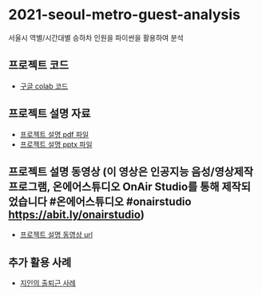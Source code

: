 # 2021-seoul-metro-guest-analysis
서울시 역별/시간대별 승하차 인원을 파이썬을 활용하여 분석

## 프로젝트 코드
- [구글 colab 코드](https://github.com/aimclee/2021-seoul-metro-guest-analysis/blob/main/2021%EB%85%84_%EC%84%9C%EC%9A%B8%EC%8B%9C_%EC%97%AD%EB%B3%84_%EC%8A%B9%ED%95%98%EC%B0%A8%EC%9D%B8%EC%9B%90_%EB%B6%84%EC%84%9D(%EC%9D%B4%EB%AF%BC%EC%B2%A0).ipynb)

## 프로젝트 설명 자료
- [프로젝트 설명 pdf 파일](https://github.com/aimclee/2021-seoul-metro-guest-analysis/blob/main/%5Bpdf%EB%B2%84%EC%A0%84%5D%EC%9D%B4%EB%AF%BC%EC%B2%A0_%EC%84%9C%EC%9A%B8%EC%8B%9C_%EC%A7%80%ED%95%98%EC%B2%A0_%EC%8A%B9%ED%95%98%EC%B0%A8_%EC%8B%9C%EA%B0%84%EB%8C%80%EB%B3%84_%EC%9D%B8%EC%9B%90_%EB%8D%B0%EC%9D%B4%ED%84%B0%EB%B6%84%EC%84%9D_%ED%94%84%EB%A1%9C%EC%A0%9D%ED%8A%B8%20(4).pdf)
- [프로젝트 설명 pptx 파일](https://github.com/aimclee/2021-seoul-metro-guest-analysis/blob/main/%5Bpptx%EB%B2%84%EC%A0%84%5D%EC%9D%B4%EB%AF%BC%EC%B2%A0_%EC%84%9C%EC%9A%B8%EC%8B%9C_%EC%A7%80%ED%95%98%EC%B2%A0_%EC%8A%B9%ED%95%98%EC%B0%A8_%EC%8B%9C%EA%B0%84%EB%8C%80%EB%B3%84_%EC%9D%B8%EC%9B%90_%EB%8D%B0%EC%9D%B4%ED%84%B0%EB%B6%84%EC%84%9D_%ED%94%84%EB%A1%9C%EC%A0%9D%ED%8A%B8%20(4).pptx)

## 프로젝트 설명 동영상 (이 영상은 인공지능 음성/영상제작프로그램, 온에어스튜디오 OnAir Studio를 통해 제작되었습니다 #온에어스튜디오 #onairstudio https://abit.ly/onairstudio)
- [프로젝트 설명 동영상 url](https://drive.google.com/file/d/1FFO7G7f-vA156cGoQSe8vUUNkwfiHEza/view?usp=sharing)

## 추가 활용 사례

- [지인의 출퇴근 사례](https://github.com/aimclee/2021-seoul-metro-guest-analysis/commit/9ffe36f255c13aa07fdbe8679a524fe9017fcf6d#comments)
